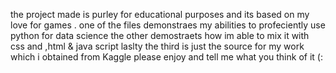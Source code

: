 the project made is purley for educational purposes and its based on my love for games .
one of the files demonstraes my abilities to profeciently use python for data science the other demostraets how im able to mix it with css and ,html & java script 
laslty the third is just the source for my work which i obtained from Kaggle
please enjoy and tell me what you think of it (:
